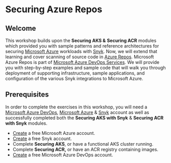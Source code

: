 # Securing Azure Repos

## Welcome

This workshop builds upon the **Securing AKS &** **Securing ACR** modules which provided you with sample patterns and reference architectures for securing [Microsoft Azure](https://azure.microsoft.com/en-us/) workloads with [Snyk](https://snyk.io/). Now, we will extend that learning and cover scanning of source code in [Azure Repos](https://azure.microsoft.com/en-us/services/devops/repos/). Microsoft Azure Repos is part of [Microsoft Azure DevOps Services](https://azure.microsoft.com/en-us/solutions/devops/). We will provide you with step-by-step examples and sample code that will walk you through deployment of supporting infrastructure, sample applications, and configuration of the various Snyk integrations to Microsoft Azure.

## Prerequisites

In order to complete the exercises in this workshop, you will need a [Microsoft Azure DevOps](https://azure.microsoft.com/en-us/services/devops/), [Microsoft Azure](https://azure.microsoft.com/) & [Snyk](https://snyk.io/) account as well as successfully completed both the **Securing AKS with Snyk** & **Securing ACR with Snyk** modules.

* [Create](https://azure.microsoft.com/en-us/free) a free Microsoft Azure account.
* [Create](https://snyk.io/login) a free Snyk account.
* Complete **Securing AKS**, or have a functional AKS cluster running.
* Complete **Securing ACR,** or have an ACR registry containing images.
* [Create](https://azure.microsoft.com/en-us/services/devops/) a free Microsoft Azure DevOps account.

